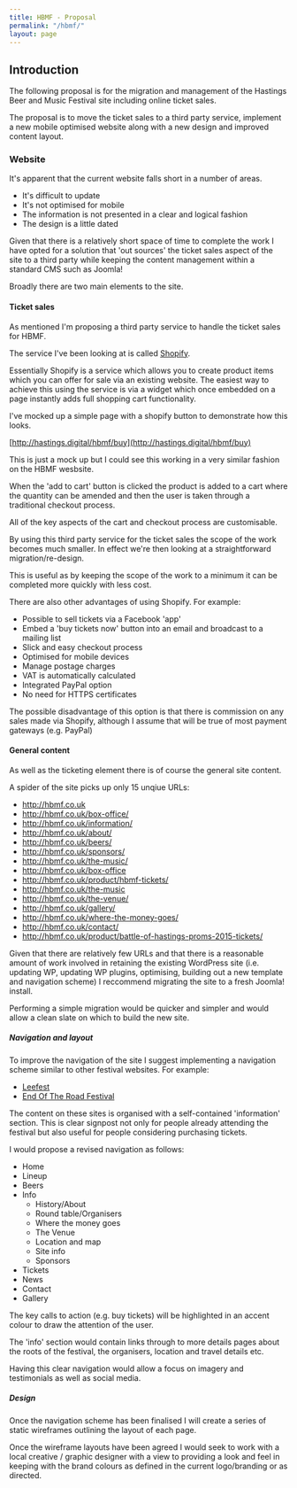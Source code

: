 ```yaml
---
title: HBMF - Proposal
permalink: "/hbmf/"
layout: page
---
```


Introduction
------------

The following proposal is for the migration and management of the Hastings Beer and Music Festival site including online ticket sales.

The proposal is to move the ticket sales to a third party service, implement a new mobile optimised website along with a new design and improved content layout.

### Website

It's apparent that the current website falls short in a number of areas.

- It's difficult to update
- It's not optimised for mobile
- The information is not presented in a clear and logical fashion
- The design is a little dated

Given that there is a relatively short space of time to complete the work I have opted for a solution that 'out sources' the ticket sales aspect of the site to a third party while keeping the content management within a standard CMS such as Joomla!

Broadly there are two main elements to the site.

#### Ticket sales

As mentioned I'm proposing a third party service to handle the ticket sales for HBMF.

The service I've been looking at is called [Shopify](https://shopify.co.uk).

Essentially Shopify is a service which allows you to create product items which you can offer for sale via an existing website. The easiest way to achieve this using the service is via a widget which once embedded on a page instantly adds full shopping cart functionality.

I've mocked up a simple page with a shopify button to demonstrate how this looks.

[http://hastings.digital/hbmf/buy](http://hastings.digital/hbmf/buy)

This is just a mock up but I could see this working in a very similar fashion on the HBMF wesbsite.

When the 'add to cart' button is clicked the product is added to a cart where the quantity can be amended and then the user is taken through a traditional checkout process.

All of the key aspects of the cart and checkout process are customisable.

By using this third party service for the ticket sales the scope of the work becomes much smaller. In effect we're then looking at a straightforward migration/re-design. 

This is useful as by keeping the scope of the work to a minimum it can be completed more quickly with less cost.

There are also other advantages of using Shopify. For example:

- Possible to sell tickets via a Facebook 'app'
- Embed a 'buy tickets now' button into an email and broadcast to a mailing list
- Slick and easy checkout process
- Optimised for mobile devices
- Manage postage charges
- VAT is automatically calculated
- Integrated PayPal option
- No need for HTTPS certificates

The possible disadvantage of this option is that there is commission on any sales made via Shopify, although I assume that will be true of most payment gateways (e.g. PayPal)

#### General content

As well as the ticketing element there is of course the general site content. 

A spider of the site picks up only 15 unqiue URLs:

- http://hbmf.co.uk
- http://hbmf.co.uk/box-office/
- http://hbmf.co.uk/information/
- http://hbmf.co.uk/about/
- http://hbmf.co.uk/beers/
- http://hbmf.co.uk/sponsors/
- http://hbmf.co.uk/the-music/
- http://hbmf.co.uk/box-office
- http://hbmf.co.uk/product/hbmf-tickets/
- http://hbmf.co.uk/the-music
- http://hbmf.co.uk/the-venue/
- http://hbmf.co.uk/gallery/
- http://hbmf.co.uk/where-the-money-goes/
- http://hbmf.co.uk/contact/
- http://hbmf.co.uk/product/battle-of-hastings-proms-2015-tickets/

Given that there are relatively few URLs and that there is a reasonable amount of work involved in retaining the existing WordPress site (i.e. updating WP, updating WP plugins, optimising, building out a new template and navigation scheme) I reccommend migrating the site to a fresh Joomla! install. 

Performing a simple migration would be quicker and simpler and would allow a clean slate on which to build the new site. 

##### Navigation and layout

To improve the navigation of the site I suggest implementing a navigation scheme similar to other festival websites. For example:

- [Leefest](http://www.leefest.org/home/)
- [End Of The Road Festival](http://endoftheroadfestival.com/)

The content on these sites is organised with a self-contained 'information' section. This is clear signpost not only for people already attending the festival but also useful for people considering purchasing tickets. 

I would propose a revised navigation as follows:

- Home
- Lineup
- Beers
- Info
  - History/About
  - Round table/Organisers
  - Where the money goes
  - The Venue
  - Location and map
  - Site info
  - Sponsors	
- Tickets
- News
- Contact
- Gallery

The key calls to action (e.g. buy tickets) will be highlighted in an accent colour to draw the attention of the user.

The 'info' section would contain links through to more details pages about the roots of the festival, the organisers, location and travel details etc.

Having this clear navigation would allow a focus on imagery and testimonials as well as social media.

##### Design

Once the navigation scheme has been finalised I will create a series of static wireframes outlining the layout of each page. 

Once the wireframe layouts have been agreed I  would seek to work with a local creative / graphic designer with a view to providing a look and feel in keeping with the brand colours as defined in the current logo/branding or as directed.
